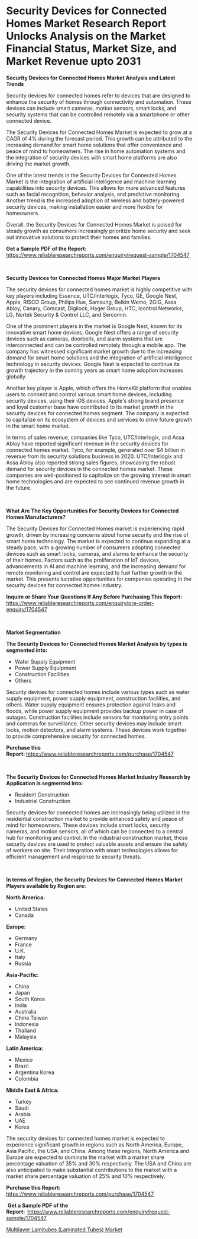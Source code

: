 <p><h1>Security Devices for Connected Homes Market Research Report Unlocks Analysis on the Market Financial Status, Market Size, and Market Revenue upto 2031</h1></p><p><strong>Security Devices for Connected Homes Market Analysis and Latest Trends</strong></p>
<p><p>Security devices for connected homes refer to devices that are designed to enhance the security of homes through connectivity and automation. These devices can include smart cameras, motion sensors, smart locks, and security systems that can be controlled remotely via a smartphone or other connected device.</p><p>The Security Devices for Connected Homes Market is expected to grow at a CAGR of 4% during the forecast period. This growth can be attributed to the increasing demand for smart home solutions that offer convenience and peace of mind to homeowners. The rise in home automation systems and the integration of security devices with smart home platforms are also driving the market growth.</p><p>One of the latest trends in the Security Devices for Connected Homes Market is the integration of artificial intelligence and machine learning capabilities into security devices. This allows for more advanced features such as facial recognition, behavior analysis, and predictive monitoring. Another trend is the increased adoption of wireless and battery-powered security devices, making installation easier and more flexible for homeowners.</p><p>Overall, the Security Devices for Connected Homes Market is poised for steady growth as consumers increasingly prioritize home security and seek out innovative solutions to protect their homes and families.</p></p>
<p><strong>Get a Sample PDF of the Report:&nbsp;</strong> <a href="https://www.reliableresearchreports.com/enquiry/request-sample/1704547">https://www.reliableresearchreports.com/enquiry/request-sample/1704547</a></p>
<p>&nbsp;</p>
<p><strong>Security Devices for Connected Homes Major Market Players</strong></p>
<p><p>The security devices for connected homes market is highly competitive with key players including Essence, UTC/Interlogix, Tyco, GE, Google Nest, Apple, RISCO Group, Philips Hue, Samsung, Belkin Wemo, 2GIG, Assa Abloy, Canary, Comcast, Digilock, Hager Group, HTC, Icontrol Networks, LG, Nortek Security & Control LLC, and Sercomm. </p><p>One of the prominent players in the market is Google Nest, known for its innovative smart home devices. Google Nest offers a range of security devices such as cameras, doorbells, and alarm systems that are interconnected and can be controlled remotely through a mobile app. The company has witnessed significant market growth due to the increasing demand for smart home solutions and the integration of artificial intelligence technology in security devices. Google Nest is expected to continue its growth trajectory in the coming years as smart home adoption increases globally.</p><p>Another key player is Apple, which offers the HomeKit platform that enables users to connect and control various smart home devices, including security devices, using their iOS devices. Apple's strong brand presence and loyal customer base have contributed to its market growth in the security devices for connected homes segment. The company is expected to capitalize on its ecosystem of devices and services to drive future growth in the smart home market.</p><p>In terms of sales revenue, companies like Tyco, UTC/Interlogix, and Assa Abloy have reported significant revenue in the security devices for connected homes market. Tyco, for example, generated over $4 billion in revenue from its security solutions business in 2020. UTC/Interlogix and Assa Abloy also reported strong sales figures, showcasing the robust demand for security devices in the connected homes market. These companies are well-positioned to capitalize on the growing interest in smart home technologies and are expected to see continued revenue growth in the future.</p></p>
<p>&nbsp;</p>
<p><strong>What Are The Key Opportunities For Security Devices for Connected Homes Manufacturers?</strong></p>
<p><p>The Security Devices for Connected Homes market is experiencing rapid growth, driven by increasing concerns about home security and the rise of smart home technology. The market is expected to continue expanding at a steady pace, with a growing number of consumers adopting connected devices such as smart locks, cameras, and alarms to enhance the security of their homes. Factors such as the proliferation of IoT devices, advancements in AI and machine learning, and the increasing demand for remote monitoring and control are expected to fuel further growth in the market. This presents lucrative opportunities for companies operating in the security devices for connected homes industry.</p></p>
<p><strong>Inquire or Share Your Questions If Any Before Purchasing This Report:</strong> <a href="https://www.reliableresearchreports.com/enquiry/pre-order-enquiry/1704547">https://www.reliableresearchreports.com/enquiry/pre-order-enquiry/1704547</a></p>
<p>&nbsp;</p>
<p><strong>Market Segmentation</strong></p>
<p><strong>The Security Devices for Connected Homes Market Analysis by types is segmented into:</strong></p>
<p><ul><li>Water Supply Equipment</li><li>Power Supply Equipment</li><li>Construction Facilities</li><li>Others</li></ul></p>
<p><p>Security devices for connected homes include various types such as water supply equipment, power supply equipment, construction facilities, and others. Water supply equipment ensures protection against leaks and floods, while power supply equipment provides backup power in case of outages. Construction facilities include sensors for monitoring entry points and cameras for surveillance. Other security devices may include smart locks, motion detectors, and alarm systems. These devices work together to provide comprehensive security for connected homes.</p></p>
<p><strong>Purchase this Report:&nbsp;</strong><a href="https://www.reliableresearchreports.com/purchase/1704547">https://www.reliableresearchreports.com/purchase/1704547</a></p>
<p>&nbsp;</p>
<p><strong>The Security Devices for Connected Homes Market Industry Research by Application is segmented into:</strong></p>
<p><ul><li>Resident Construction</li><li>Industrial Construction</li></ul></p>
<p><p>Security devices for connected homes are increasingly being utilized in the residential construction market to provide enhanced safety and peace of mind for homeowners. These devices include smart locks, security cameras, and motion sensors, all of which can be connected to a central hub for monitoring and control. In the industrial construction market, these security devices are used to protect valuable assets and ensure the safety of workers on site. Their integration with smart technologies allows for efficient management and response to security threats.</p></p>
<p>&nbsp;</p>
<p><strong>In terms of Region, the Security Devices for Connected Homes Market Players available by Region are:</strong></p>
<p>
    <p> <strong> North America: </strong>
        <ul>
            <li>United States</li>
            <li>Canada</li>
        </ul>
        </p> 
    <p> <strong> Europe: </strong>
        <ul>
            <li>Germany</li>
            <li>France</li>
            <li>U.K.</li>
            <li>Italy</li>
            <li>Russia</li>
        </ul>
        </p> 
    <p> <strong> Asia-Pacific: </strong>
        <ul>
            <li>China</li>
            <li>Japan</li>
            <li>South Korea</li>
            <li>India</li>
            <li>Australia</li>
            <li>China Taiwan</li>
            <li>Indonesia</li>
            <li>Thailand</li>
            <li>Malaysia</li>
        </ul>
        </p> 
    <p> <strong> Latin America: </strong>
        <ul>
            <li>Mexico</li>
            <li>Brazil</li>
            <li>Argentina Korea</li>
            <li>Colombia</li>
        </ul>
        </p> 
    <p> <strong> Middle East & Africa: </strong>
        <ul>
            <li>Turkey</li>
            <li>Saudi</li>
            <li>Arabia</li>
            <li>UAE</li>
            <li>Korea</li>
        </ul>
    </p>
    </p>
<p><p>The security devices for connected homes market is expected to experience significant growth in regions such as North America, Europe, Asia Pacific, the USA, and China. Among these regions, North America and Europe are expected to dominate the market with a market share percentage valuation of 35% and 30% respectively. The USA and China are also anticipated to make substantial contributions to the market with a market share percentage valuation of 25% and 10% respectively.</p></p>
<p><strong>Purchase this Report: </strong><a href="https://www.reliableresearchreports.com/purchase/1704547">https://www.reliableresearchreports.com/purchase/1704547</a></p>
<p>&nbsp;<strong>Get a Sample PDF of the Report:&nbsp;&nbsp;</strong><a href="https://www.reliableresearchreports.com/enquiry/request-sample/1704547">https://www.reliableresearchreports.com/enquiry/request-sample/1704547</a></p>
<p><strong></strong></p>
<p><p><a href="https://github.com/Glendatilghmankmgz0rbhwpy/Market-Research-Report-List-1/blob/main/multilayer-lamitubes-laminated-tubes-market.md">Multilayer Lamitubes (Laminated Tubes) Market</a></p></p>